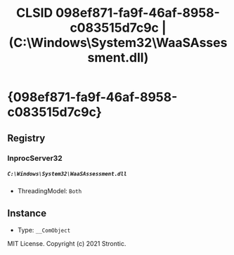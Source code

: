 ﻿---
title: "CLSID 098ef871-fa9f-46af-8958-c083515d7c9c | (C:\\Windows\\System32\\WaaSAssessment.dll)"
excerpt: What is COM-Object CLSID 098ef871-fa9f-46af-8958-c083515d7c9c?
---

# {098ef871-fa9f-46af-8958-c083515d7c9c}


## Registry


### InprocServer32

##### `C:\Windows\System32\WaaSAssessment.dll`
* ThreadingModel: `Both`

## Instance

* Type: `__ComObject`

MIT License. Copyright (c) 2021 Strontic.


